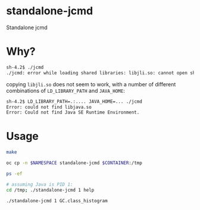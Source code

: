 # standalone-jcmd
Standalone jcmd

# Why?

```bash
sh-4.2$ ./jcmd
./jcmd: error while loading shared libraries: libjli.so: cannot open shared object file: No such file or directory
```
copying `libjli.so` does not seem to work, with a number of different combinations of `LD_LIBRARY_PATH` and `JAVA_HOME`:

```bash
sh-4.2$ LD_LIBRARY_PATH=.:.... JAVA_HOME=... ./jcmd
Error: could not find libjava.so
Error: Could not find Java SE Runtime Environment.
```

# Usage

```bash
make

oc cp -n $NAMESPACE standalone-jcmd $CONTAINER:/tmp

ps -ef

# assuming Java is PID 1:
cd /tmp; ./standalone-jcmd 1 help

./standalone-jcmd 1 GC.class_histogram
```
